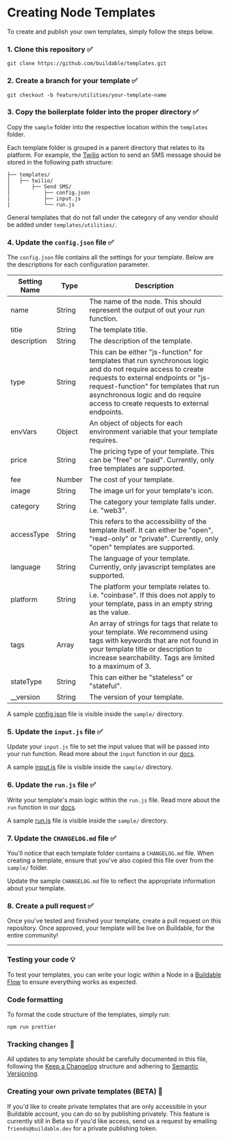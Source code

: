 # Creating Node Templates

To create and publish your own templates, simply follow the steps below.

### 1. Clone this repository ✅

```
git clone https://github.com/buildable/templates.git
```

### 2. Create a branch for your template ✅

`git checkout -b feature/utilities/your-template-name`

### 3. Copy the boilerplate folder into the proper directory ✅

Copy the `sample` folder into the respective location within the `templates` folder.

Each template folder is grouped in a parent directory that relates to its platform. For example, the <a href="https://www.twilio.com/" target="_blank">Twilio</a> action to send an SMS message should be stored in the following path structure:

```
├── templates/
│   ├── twilio/
│       ├── Send SMS/
│           ├── config.json
|           ├── input.js
|           └── run.js
```

General templates that do not fall under the category of any vendor should be added under `templates/utilities/`.

### 4. Update the `config.json` file ✅

The `config.json` file contains all the settings for your template. Below are the descriptions for each configuration parameter.

<table>
<thead>
  <tr>
    <th>Setting Name</th>
    <th>Type</th>
    <th>Description</th>
  </tr>
</thead>
<tbody>
  <tr>
    <td>name</td>
    <td>String</td>
    <td>The name of the node. This should represent the output of out your run function.</td>
  </tr>
  <tr>
    <td>title</td>
    <td>String</td>
    <td>The template title.</td>
  </tr>
  <tr>
    <td>description</td>
    <td>String</td>
    <td>The description of the template.</td>
  </tr>
  <tr>
    <td>type</td>
    <td>String</td>
    <td>This can be either "js-function" for templates that run synchronous logic and do not require access to create requests to external endpoints or "js-request-function" for templates that run asynchronous logic and do require access to create requests to external endpoints. </td>
  </tr>
  <tr>
    <td>envVars</td>
    <td>Object</td>
    <td>An object of objects for each environment variable that your template requires.</td>
  </tr>
  <tr>
    <td>price</td>
    <td>String</td>
    <td>The pricing type of your template. This can be "free" or "paid". Currently, only free templates are supported.</td>
  </tr>
  <tr>
    <td>fee</td>
    <td>Number</td>
    <td>The cost of your template.</td>
  </tr>
  <tr>
    <td>image</td>
    <td>String</td>
    <td>The image url for your template's icon.</td>
  </tr>
  <tr>
    <td>category</td>
    <td>String</td>
    <td>The category your template falls under. i.e. "web3".</td>
  </tr>
  <tr>
    <td>accessType</td>
    <td>String</td>
    <td>This refers to the accessibility of the template itself. It can either be "open", "read-only" or "private". Currently, only "open" templates are supported.</td>
  </tr>
  <tr>
    <td>language</td>
    <td>String</td>
    <td>The language of your template. Currently, only javascript templates are supported.</td>
  </tr>
  <tr>
    <td>platform</td>
    <td>String</td>
    <td>The platform your template relates to. i.e. "coinbase". If this does not apply to your template, pass in an empty string as the value.</td>
  </tr>
  <tr>
    <td>tags</td>
    <td>Array</td>
    <td>An array of strings for tags that relate to your template. We recommend using tags with keywords that are not found in your template title or description to increase searchability. Tags are limited to a maximum of 3.</td>
  </tr>
  <tr>
    <td>stateType</td>
    <td>String</td>
    <td>This can either be "stateless" or "stateful".</td>
  </tr>
  <tr>
    <td>__version</td>
    <td>String</td>
    <td>The version of your template.</td>
  </tr>
</tbody>
</table>

A sample [config.json](sample/config.json) file is visible inside the `sample/` directory.

### 5. Update the `input.js` file ✅

Update your `input.js` file to set the input values that will be passed into your run function. Read more about the `input` function in our [docs](https://docs.buildable.dev/core-products/flows/add-nodes-to-a-flow#what-makes-up-a-node).

A sample [input.js](sample/input.js) file is visible inside the `sample/` directory.

### 6. Update the `run.js` file ✅

Write your template's main logic within the `run.js` file. Read more about the `run` function in our [docs](https://docs.buildable.dev/core-products/flows/add-nodes-to-a-flow#what-makes-up-a-node).

A sample [run.js](sample/run.js) file is visible inside the `sample/` directory.

### 7. Update the `CHANGELOG.md` file ✅

You'll notice that each template folder contains a `CHANGELOG.md` file. When creating a template, ensure that you've also copied this file over from the `sample/` folder. 

Update the sample `CHANGELOG.md` file to reflect the appropriate information about your template.

### 8. Create a pull request ✅

Once you've tested and finished your template, create a pull request on this repository. Once approved, your template will be live on Buildable, for the entire community!

---

### Testing your code 💡

To test your templates, you can write your logic within a Node in a [Buildable Flow](https://docs.buildable.dev/core-products/flows/creating-a-flow) to ensure everything works as expected.

### Code formatting

To format the code structure of the templates, simply run:

```
npm run prettier
```

### Tracking changes 📝

All updates to any template should be carefully documented in this file, following the [Keep a Changelog](https://keepachangelog.com/en/1.0.0/) structure and adhering to [Semantic Versioning](http://semver.org/).

### Creating your own private templates (BETA) 🤫

If you'd like to create private templates that are only accessible in your Buildable account, you can do so by publishing privately. This feature is currently still in Beta so if you'd like access, send us a request by emailing `friends@buildable.dev` for a private publishing token.
